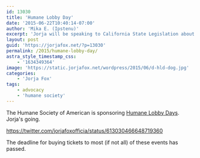 ```yaml
---
id: 13030
title: 'Humane Lobby Day'
date: '2015-06-22T10:40:14-07:00'
author: 'Mika E. (Ipstenu)'
excerpt: 'Jorja will be speaking to California State Legislation about the humane treatment of animals on June 23rd.'
layout: post
guid: 'https://jorjafox.net/?p=13030'
permalink: /2015/humane-lobby-day/
astra_style_timestamp_css:
    - '1634349364'
image: 'https://static.jorjafox.net/wordpress/2015/06/d-hld-dog.jpg'
categories:
    - 'Jorja Fox'
tags:
    - advocacy
    - 'humane society'
---
```


The Humane Society of American is sponsoring <a href="http://www.humanesociety.org/about/events/humane-lobby-days.html">Humane Lobby Days</a>. Jorja's going.

https://twitter.com/jorjafoxofficia/status/613030466648719360

The deadline for buying tickets to most (if not all) of these events has passed.